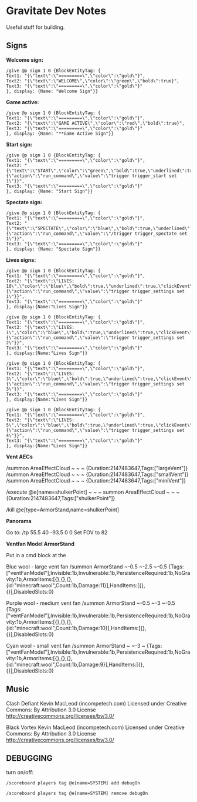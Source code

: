 Gravitate Dev Notes
===================

Useful stuff for building.

Signs
-----

**Welcome sign:**

```
/give @p sign 1 0 {BlockEntityTag: {
Text1: "{\"text\":\"=========\",\"color\":\"gold\"}",
Text2: "{\"text\":\"WELCOME\",\"color\":\"green\",\"bold\":true}",
Text3: "{\"text\":\"=========\",\"color\":\"gold\"}"
}, display: {Name: "Welcome Sign"}}
```

**Game active:**

```
/give @p sign 1 0 {BlockEntityTag: {
Text1: "{\"text\":\"=========\",\"color\":\"gold\"}",
Text2: "{\"text\":\"GAME ACTIVE\",\"color\":\"red\",\"bold\":true}",
Text3: "{\"text\":\"=========\",\"color\":\"gold\"}"
}, display: {Name: "**Game Active Sign"}}
```

**Start sign:**

```
/give @p sign 1 0 {BlockEntityTag: {
Text1: "{\"text\":\"=========\",\"color\":\"gold\"}",
Text2: "{\"text\":\"START\",\"color\":\"green\",\"bold\":true,\"underlined\":true,\"clickEvent\":{\"action\":\"run_command\",\"value\":\"trigger trigger_start set 1\"}}",
Text3: "{\"text\":\"=========\",\"color\":\"gold\"}"
}, display: {Name: "Start Sign"}}
```

**Spectate sign:**

```
/give @p sign 1 0 {BlockEntityTag: {
Text1: "{\"text\":\"=========\",\"color\":\"gold\"}",
Text2: "{\"text\":\"SPECTATE\",\"color\":\"blue\",\"bold\":true,\"underlined\":true,\"clickEvent\":{\"action\":\"run_command\",\"value\":\"/trigger trigger_spectate set 1\"}}",  
Text3: "{\"text\":\"=========\",\"color\":\"gold\"}"
}, display: {Name: "Spectate Sign"}}
```

**Lives signs:**

```
/give @p sign 1 0 {BlockEntityTag: {
Text1: "{\"text\":\"=========\",\"color\":\"gold\"}",
Text2: "{\"text\":\"LIVES: 10\",\"color\":\"blue\",\"bold\":true,\"underlined\":true,\"clickEvent\":{\"action\":\"run_command\",\"value\":\"trigger trigger_settings set 1\"}}",
Text3: "{\"text\":\"=========\",\"color\":\"gold\"}"
}, display:{Name:"Lives Sign"}}
```

```
/give @p sign 1 0 {BlockEntityTag: {
Text1: "{\"text\":\"=========\",\"color\":\"gold\"}",
Text2: "{\"text\":\"LIVES: 1\",\"color\":\"blue\",\"bold\":true,\"underlined\":true,\"clickEvent\":{\"action\":\"run_command\",\"value\":\"trigger trigger_settings set 2\"}}",
Text3: "{\"text\":\"=========\",\"color\":\"gold\"}"
}, display:{Name:"Lives Sign"}}
```

```
/give @p sign 1 0 {BlockEntityTag: {
Text1: "{\"text\":\"=========\",\"color\":\"gold\"}",
Text2: "{\"text\":\"LIVES: 3\",\"color\":\"blue\",\"bold\":true,\"underlined\":true,\"clickEvent\":{\"action\":\"run_command\",\"value\":\"trigger trigger_settings set 3\"}}",
Text3: "{\"text\":\"=========\",\"color\":\"gold\"}"
}, display:{Name:"Lives Sign"}}
```

```
/give @p sign 1 0 {BlockEntityTag: {
Text1: "{\"text\":\"=========\",\"color\":\"gold\"}",
Text2: "{\"text\":\"LIVES: 5\",\"color\":\"blue\",\"bold\":true,\"underlined\":true,\"clickEvent\":{\"action\":\"run_command\",\"value\":\"trigger trigger_settings set 4\"}}",
Text3: "{\"text\":\"=========\",\"color\":\"gold\"}"
}, display:{Name:"Lives Sign"}}
```


**Vent AECs**

/summon AreaEffectCloud ~ ~ ~ {Duration:2147483647,Tags:["largeVent"]}
/summon AreaEffectCloud ~ ~ ~ {Duration:2147483647,Tags:["smallVent"]}
/summon AreaEffectCloud ~ ~ ~ {Duration:2147483647,Tags:["miniVent"]}

/execute @e[name=shulkerPoint] ~ ~ ~ summon AreaEffectCloud ~ ~ ~ {Duration:2147483647,Tags:["shulkerPoint"]}

/kill @e[type=ArmorStand,name=shulkerPoint]


**Panorama**

Go to: /tp 55.5 40 -93.5  0 0
Set FOV to 82


**Ventfan Model ArmorStand**

Put in a cmd block at the 

Blue wool - large vent fan
/summon ArmorStand ~-0.5 ~-2.5 ~-0.5 {Tags:["ventFanModel"],Invisible:1b,Invulnerable:1b,PersistenceRequired:1b,NoGravity:1b,ArmorItems:[{},{},{},{id:"minecraft:wool",Count:1b,Damage:11}],HandItems:[{},{}],DisabledSlots:0}

Purple wool - medium vent fan
/summon ArmorStand ~-0.5 ~-3 ~-0.5 {Tags:["ventFanModel"],Invisible:1b,Invulnerable:1b,PersistenceRequired:1b,NoGravity:1b,ArmorItems:[{},{},{},{id:"minecraft:wool",Count:1b,Damage:10}],HandItems:[{},{}],DisabledSlots:0}

Cyan wool - small vent fan
/summon ArmorStand ~ ~-3 ~ {Tags:["ventFanModel"],Invisible:1b,Invulnerable:1b,PersistenceRequired:1b,NoGravity:1b,ArmorItems:[{},{},{},{id:"minecraft:wool",Count:1b,Damage:9}],HandItems:[{},{}],DisabledSlots:0}




Music
-----

Clash Defiant Kevin MacLeod (incompetech.com)
Licensed under Creative Commons: By Attribution 3.0 License
http://creativecommons.org/licenses/by/3.0/

Black Vortex Kevin MacLeod (incompetech.com)
Licensed under Creative Commons: By Attribution 3.0 License
http://creativecommons.org/licenses/by/3.0/


DEBUGGING
---------

turn on/off: 

    /scoreboard players tag @e[name=SYSTEM] add debugOn

    /scoreboard players tag @e[name=SYSTEM] remove debugOn